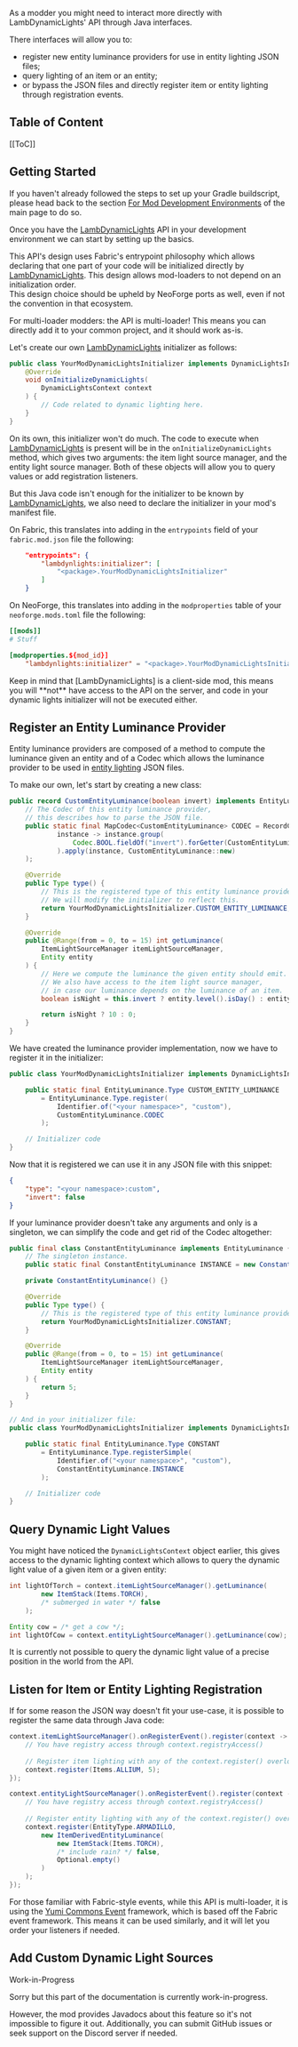 As a modder you might need to interact more directly with LambDynamicLights' API through Java interfaces.

There interfaces will allow you to:
- register new entity luminance providers for use in entity lighting JSON files;
- query lighting of an item or an entity;
- or bypass the JSON files and directly register item or entity lighting through registration events.

<h2>Table of Content</h2>

[[ToC]]

## Getting Started

If you haven't already followed the steps to set up your Gradle buildscript,
please head back to the section [For Mod Development Environments](./#for-mod-development-environments) of the main page to do so.

Once you have the [LambDynamicLights] API in your development environment we can start by setting up the basics.

This API's design uses Fabric's entrypoint philosophy which allows declaring that one part of your code will be initialized directly
by [LambDynamicLights]. This design allows mod-loaders to not depend on an initialization order.  
This design choice should be upheld by NeoForge ports as well, even if not the convention in that ecosystem.

For multi-loader modders: the API is multi-loader! This means you can directly add it to your common project, and it should work as-is.

Let's create our own [LambDynamicLights] initializer as follows:

```java
public class YourModDynamicLightsInitializer implements DynamicLightsInitializer {
	@Override
	void onInitializeDynamicLights(
		DynamicLightsContext context
	) {
		// Code related to dynamic lighting here.
	}
}
```

On its own, this initializer won't do much.
The code to execute when [LambDynamicLights] is present will be in the `onInitializeDynamicLights` method, which gives two arguments:
the item light source manager, and the entity light source manager. Both of these objects will allow you to query values or add registration listeners.

But this Java code isn't enough for the initializer to be known by [LambDynamicLights], we also need to declare the initializer in your mod's manifest file.

On Fabric, this translates into adding in the `entrypoints` field of your `fabric.mod.json` file the following:

```json
	"entrypoints": {
		"lambdynlights:initializer": [
			"<package>.YourModDynamicLightsInitializer"
		]
	}
```

On NeoForge, this translates into adding in the `modproperties` table of your `neoforge.mods.toml` file the following:

```toml
[[mods]]
# Stuff

[modproperties.${mod_id}]
	"lambdynlights:initializer" = "<package>.YourModDynamicLightsInitializer"
```

<div class="ls_alert" ls_alert_type="warning" style="margin-top: 1em; margin-bottom: 1em;">
	Keep in mind that [LambDynamicLights] is a client-side mod, this means you will **not** have access to the API on the server,
	and code in your dynamic lights initializer will not be executed either.
</div>

## Register an Entity Luminance Provider

Entity luminance providers are composed of a method to compute the luminance given an entity and of a Codec which allows the luminance provider to be used
in [entity lighting](./entity.html) JSON files.

To make our own, let's start by creating a new class:

```java
public record CustomEntityLuminance(boolean invert) implements EntityLuminance {
	// The Codec of this entity luminance provider,
	// this describes how to parse the JSON file.
	public static final MapCodec<CustomEntityLuminance> CODEC = RecordCodecBuilder.mapCodec(
			instance -> instance.group(
				Codec.BOOL.fieldOf("invert").forGetter(CustomEntityLuminance::invert)
			).apply(instance, CustomEntityLuminance::new)
	);

	@Override
	public Type type() {
		// This is the registered type of this entity luminance provider.
		// We will modify the initializer to reflect this.
		return YourModDynamicLightsInitializer.CUSTOM_ENTITY_LUMINANCE;
	}

	@Override
	public @Range(from = 0, to = 15) int getLuminance(
		ItemLightSourceManager itemLightSourceManager,
		Entity entity
	) {
		// Here we compute the luminance the given entity should emit.
		// We also have access to the item light source manager,
		// in case our luminance depends on the luminance of an item.
		boolean isNight = this.invert ? entity.level().isDay() : entity.level().isNight();

		return isNight ? 10 : 0;
	}
}
```

We have created the luminance provider implementation, now we have to register it in the initializer:

```java
public class YourModDynamicLightsInitializer implements DynamicLightsInitializer {

	public static final EntityLuminance.Type CUSTOM_ENTITY_LUMINANCE
		= EntityLuminance.Type.register(
			Identifier.of("<your namespace>", "custom"),
			CustomEntityLuminance.CODEC
		);

	// Initializer code
}
```

Now that it is registered we can use it in any JSON file with this snippet:

```json
{
	"type": "<your namespace>:custom",
	"invert": false
}
```

If your luminance provider doesn't take any arguments and only is a singleton, we can simplify the code and get rid of the Codec altogether:

```java
public final class ConstantEntityLuminance implements EntityLuminance {
	// The singleton instance.
	public static final ConstantEntityLuminance INSTANCE = new ConstantEntityLuminance();

	private ConstantEntityLuminance() {}

	@Override
	public Type type() {
		// This is the registered type of this entity luminance provider.
		return YourModDynamicLightsInitializer.CONSTANT;
	}

	@Override
	public @Range(from = 0, to = 15) int getLuminance(
		ItemLightSourceManager itemLightSourceManager,
		Entity entity
	) {
		return 5;
	}
}

// And in your initializer file:
public class YourModDynamicLightsInitializer implements DynamicLightsInitializer {

	public static final EntityLuminance.Type CONSTANT
		= EntityLuminance.Type.registerSimple(
			Identifier.of("<your namespace>", "custom"),
			ConstantEntityLuminance.INSTANCE
		);

	// Initializer code
}
```

## Query Dynamic Light Values

You might have noticed the `DynamicLightsContext` object earlier,
this gives access to the dynamic lighting context which allows to query the dynamic light value of a given item or a given entity:

```java
int lightOfTorch = context.itemLightSourceManager().getLuminance(
		new ItemStack(Items.TORCH), 
		/* submerged in water */ false
	);

Entity cow = /* get a cow */;
int lightOfCow = context.entityLightSourceManager().getLuminance(cow);
```

It is currently not possible to query the dynamic light value of a precise position in the world from the API.

## Listen for Item or Entity Lighting Registration

If for some reason the JSON way doesn't fit your use-case, it is possible to register the same data through Java code:

```java
context.itemLightSourceManager().onRegisterEvent().register(context -> {
	// You have registry access through context.registryAccess()
	
	// Register item lighting with any of the context.register() overloads.
	context.register(Items.ALLIUM, 5);
});

context.entityLightSourceManager().onRegisterEvent().register(context -> {
	// You have registry access through context.registryAccess()
	
	// Register entity lighting with any of the context.register() overloads.
	context.register(EntityType.ARMADILLO,
		new ItemDerivedEntityLuminance(
			new ItemStack(Items.TORCH),
			/* include rain? */ false,
			Optional.empty()
		)
	);
});
```

For those familiar with Fabric-style events, while this API is multi-loader,
it is using the [Yumi Commons Event](https://github.com/YumiProject/yumi-commons) framework,
which is based off the Fabric event framework.
This means it can be used similarly, and it will let you order your listeners if needed.

## Add Custom Dynamic Light Sources

<div class="ls_alert" ls_alert_type="warning">
	<span class="ls_alert_title">Work-in-Progress</span>
	<p>
		Sorry but this part of the documentation is currently work-in-progress.
	</p>
	<p>
		However, the mod provides Javadocs about this feature so it's not impossible to figure it out.
		Additionally, you can submit GitHub issues or seek support on the Discord server if needed.
	</p>
</div>

[LambDynamicLights]: ../..
